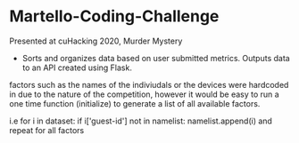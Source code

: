 # Martello-Coding-Challenge
Presented at cuHacking 2020, Murder Mystery


- Sorts and organizes data based on user submitted metrics. Outputs data to an API created using Flask. 


factors such as the names of the indiviudals or the devices were hardcoded in due to the nature of the competition, however it would be easy to run a one time function (initialize) to generate a list of all available factors. 

i.e for i in dataset:
      if i['guest-id'] not in namelist:
         namelist.append(i)
         and repeat for all factors
